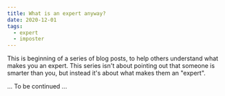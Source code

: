 ```yaml
---
title: What is an expert anyway?
date: 2020-12-01
tags:
  - expert
  - imposter
---
```


This is beginning of a series of blog posts, to help others understand what makes you an expert. This series isn't about pointing out that someone is smarter than you, but instead it's about what makes them an "expert".

... To be continued ...
